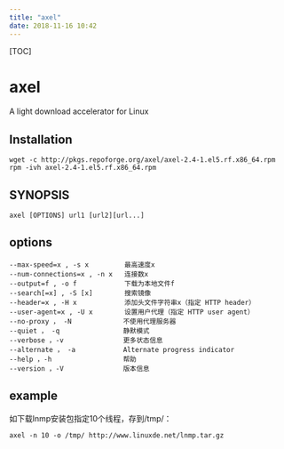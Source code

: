 ```yaml
---
title: "axel"
date: 2018-11-16 10:42
---
```



[TOC]


# axel

A light download accelerator for Linux



## Installation

```
wget -c http://pkgs.repoforge.org/axel/axel-2.4-1.el5.rf.x86_64.rpm
rpm -ivh axel-2.4-1.el5.rf.x86_64.rpm
```



## SYNOPSIS

```
axel [OPTIONS] url1 [url2][url...]
```





## options

```
--max-speed=x , -s x         最高速度x
--num-connections=x , -n x   连接数x
--output=f , -o f            下载为本地文件f
--search[=x] , -S [x]        搜索镜像
--header=x , -H x            添加头文件字符串x（指定 HTTP header）
--user-agent=x , -U x        设置用户代理（指定 HTTP user agent）
--no-proxy ， -N             不使用代理服务器
--quiet ， -q                静默模式
--verbose ，-v               更多状态信息
--alternate ， -a            Alternate progress indicator
--help ，-h                  帮助
--version ，-V               版本信息
```



## example

如下载lnmp安装包指定10个线程，存到/tmp/：

```
axel -n 10 -o /tmp/ http://www.linuxde.net/lnmp.tar.gz
```